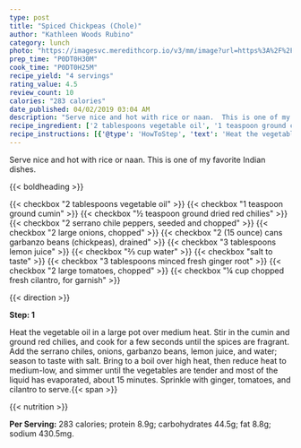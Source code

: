 ```yaml
---
type: post
title: "Spiced Chickpeas (Chole)"
author: "Kathleen Woods Rubino"
category: lunch
photo: "https://imagesvc.meredithcorp.io/v3/mm/image?url=https%3A%2F%2Fimages.media-allrecipes.com%2Fuserphotos%2F823683.jpg"
prep_time: "P0DT0H30M"
cook_time: "P0DT0H25M"
recipe_yield: "4 servings"
rating_value: 4.5
review_count: 10
calories: "283 calories"
date_published: 04/02/2019 03:04 AM
description: "Serve nice and hot with rice or naan.  This is one of my favorite Indian dishes."
recipe_ingredient: ['2 tablespoons vegetable oil', '1 teaspoon ground cumin', '½ teaspoon ground dried red chilies', '2 serrano chile peppers, seeded and chopped', '2 large onions, chopped', '2 (15 ounce) cans garbanzo beans (chickpeas), drained', '3 tablespoons lemon juice', '⅔ cup water', 'salt to taste', '3 tablespoons minced fresh ginger root', '2 large tomatoes, chopped', '¼ cup chopped fresh cilantro, for garnish']
recipe_instructions: [{'@type': 'HowToStep', 'text': 'Heat the vegetable oil in a large pot over medium heat. Stir in the cumin and ground red chilies, and cook for a few seconds until the spices are fragrant. Add the serrano chiles, onions, garbanzo beans, lemon juice, and water; season to taste with salt. Bring to a boil over high heat, then reduce heat to medium-low, and simmer until the vegetables are tender and most of the liquid has evaporated, about 15 minutes. Sprinkle with ginger, tomatoes, and cilantro to serve.\n'}]
---
```


Serve nice and hot with rice or naan.  This is one of my favorite Indian dishes. 

{{< boldheading >}}

{{< checkbox "2 tablespoons vegetable oil" >}}
{{< checkbox "1 teaspoon ground cumin" >}}
{{< checkbox "½ teaspoon ground dried red chilies" >}}
{{< checkbox "2  serrano chile peppers, seeded and chopped" >}}
{{< checkbox "2 large onions, chopped" >}}
{{< checkbox "2 (15 ounce) cans garbanzo beans (chickpeas), drained" >}}
{{< checkbox "3 tablespoons lemon juice" >}}
{{< checkbox "⅔ cup water" >}}
{{< checkbox "salt to taste" >}}
{{< checkbox "3 tablespoons minced fresh ginger root" >}}
{{< checkbox "2 large tomatoes, chopped" >}}
{{< checkbox "¼ cup chopped fresh cilantro, for garnish" >}}


{{< direction >}}

**Step: 1**

Heat the vegetable oil in a large pot over medium heat. Stir in the cumin and ground red chilies, and cook for a few seconds until the spices are fragrant. Add the serrano chiles, onions, garbanzo beans, lemon juice, and water; season to taste with salt. Bring to a boil over high heat, then reduce heat to medium-low, and simmer until the vegetables are tender and most of the liquid has evaporated, about 15 minutes. Sprinkle with ginger, tomatoes, and cilantro to serve.{{< span >}}

{{< nutrition >}}

**Per Serving:** 283 calories; protein 8.9g; carbohydrates 44.5g; fat 8.8g; sodium 430.5mg.
